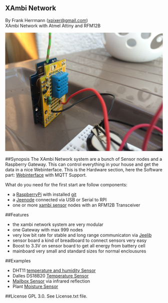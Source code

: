 XAmbi Network
----------------
By Frank Herrmann (xpixer@gmail.com)
<br/>
XAmbi Network with Atmel Attiny and RFM12B

![XAmbi_kid_dht11](https://raw.githubusercontent.com/xpix/XAmbi/master/Xambi_kids/xambikid_solar/IMG_2516.JPG)

##Synopsis
The XAmbi Network system are a bunch of Sensor nodes and a Raspberry Gateway. This can control everything in your house and get the data in a nice Webinterface.
This is the Hardware section, here the Software part: [Webinterface](https://github.com/xpix/xambiserver) with MQTT Support. 

What do you need for the first start are follow components:
- a [RaspberryPi](http://en.wikipedia.org/wiki/Raspberry_Pi) with installed [git](http://en.wikipedia.org/wiki/Git_(software))
- a [Jeenode](http://jeelabs.net/projects/hardware/wiki/JeeNode) connected via USB or Serial to RPI
- one or more [xambi sensor](https://github.com/xpix/XAmbi/tree/master/Xambi_kids/xambikid_mainboard) nodes with an RFM12B Transceiver

##Features
- the xambi network system are very modular
- one Gateway with max 999 nodes
- very low bit rate for stable and long range communicaton via [Jeelib](http://jeelabs.net/pub/docs/jeelib/)
- sensor board a kind of breadboard to connect sensors very easy
- Boost to 3.3V on sensor board to get all energy from battery cell
- mainboard very small and standard sizes for normal enclousures

##Examples
- DHT11 [temperature and humidity Sensor](https://github.com/xpix/XAmbi/tree/master/Xambi_kids/xambikid_dht11)
- Dalles DS18B20 [Temperature Sensor](https://github.com/xpix/XAmbi/tree/master/Xambi_kids/xambikid_DS18B20)
- [Mailbox Sensor](https://github.com/xpix/XAmbi/tree/master/Xambi_kids/xambikid_mailbox) via infrared reflection
- Plant [Moisture Sensor](https://github.com/xpix/XAmbi/tree/master/Xambi_kids/xambikid_moisture)

##License
GPL 3.0. See License.txt file.
